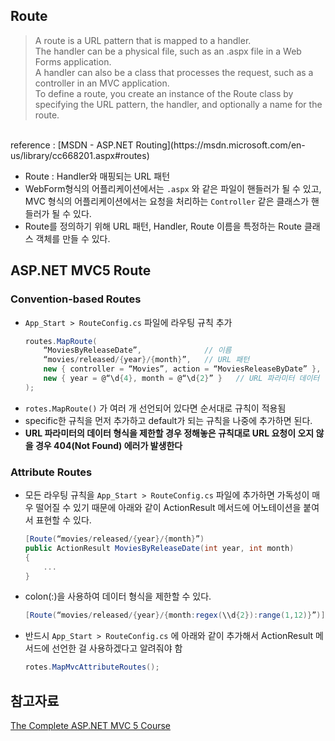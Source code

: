 ## Route

> A route is a URL pattern that is mapped to a handler.  
The handler can be a physical file, such as an .aspx file in a Web Forms application.  
A handler can also be a class that processes the request, such as a controller in an MVC application.  
To define a route, you create an instance of the Route class by specifying the URL pattern, the handler, and optionally a name for the route.  
<br />
reference : [MSDN - ASP.NET Routing](https://msdn.microsoft.com/en-us/library/cc668201.aspx#routes)

- Route : Handler와 매핑되는 URL 패턴
- WebForm형식의 어플리케이션에서는 `.aspx` 와 같은 파일이 핸들러가 될 수 있고, MVC 형식의 어플리케이션에서는 요청을 처리하는 `Controller` 같은 클래스가 핸들러가 될 수 있다.
- Route를 정의하기 위해 URL 패턴, Handler, Route 이름을 특정하는 Route 클래스 객체를 만들 수 있다.

## ASP.NET MVC5 Route

### **Convention-based Routes**

- `App_Start > RouteConfig.cs` 파일에 라우팅 규칙 추가
    ```c#
    routes.MapRoute(
        “MoviesByReleaseDate”,              // 이름
        “movies/released/{year}/{month}”,   // URL 패턴
        new { controller = “Movies”, action = “MoviesReleaseByDate” },  // 기본 경로 값
        new { year = @“\d{4}, month = @“\d{2}” }   // URL 파라미터 데이터 형식 제한
    );
    ```
- `rotes.MapRoute()` 가 여러 개 선언되어 있다면 순서대로 규칙이 적용됨
- specific한 규칙을 먼저 추가하고 default가 되는 규칙을 나중에 추가하면 된다.
- **URL 파라미터의 데이터 형식을 제한할 경우 정해놓은 규칙대로 URL 요청이 오지 않을 경우 404(Not Found) 에러가 발생한다**

### **Attribute Routes**

- 모든 라우팅 규칙을 `App_Start > RouteConfig.cs` 파일에 추가하면 가독성이 매우 떨어질 수 있기 때문에 아래와 같이 ActionResult 메서드에 어노테이션을 붙여서 표현할 수 있다.
    ```c#
    [Route(“movies/released/{year}/{month}”)
    public ActionResult MoviesByReleaseDate(int year, int month)
    {
        ...
    }
    ```
- colon(:)을 사용하여 데이터 형식을 제한할 수 있다.  
    ```c#
    [Route(“movies/released/{year}/{month:regex(\\d{2}):range(1,12)}”)]
    ```
- 반드시 `App_Start > RouteConfig.cs` 에 아래와 같이 추가해서 ActionResult 메서드에 선언한 걸 사용하겠다고 알려줘야 함
    ```c#
    rotes.MapMvcAttributeRoutes();
    ```

## 참고자료
[The Complete ASP.NET MVC 5 Course](https://www.udemy.com/the-complete-aspnet-mvc-5-course/)